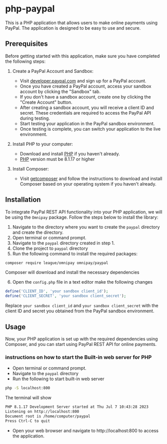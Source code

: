 # php-paypal

This is a PHP application that allows users to make online payments using PayPal. The application is designed to be easy to use and secure.

## Prerequisites
Before getting started with this application, make sure you have completed the following steps:

1. Create a PayPal Account and Sandbox:
   - Visit [developer.paypal.com](https://developer.paypal.com) and sign up for a PayPal account.
   - Once you have created a PayPal account, access your sandbox account by clicking the "Sandbox" tab.
   - If you don't have a sandbox account, create one by clicking the "Create Account" button.
   - After creating a sandbox account, you will receive a client ID and secret. These credentials are required to access the PayPal API during testing.
   - Start testing your application in the PayPal sandbox environment.
   - Once testing is complete, you can switch your application to the live environment.

2. Install PHP to your computer:
   - Download and install [PHP](https://www.php.net/downloads.php) if you haven't already.
   - [PHP](https://www.php.net/downloads.php) version  must be  8.1.17 or higher
   
3. Install Composer:
   - Visit [getcomposer](https://getcomposer.org/download/) and follow the instructions to download and install Composer based on your operating system if you haven't already.

## Installation
To integrate PayPal REST API functionality into your PHP application, we will be using the `Omnipay` package. Follow the steps below to install the library:

1. Navigate to the directory where you want to create the `paypal` directory and create the directory.
2. Open  terminal or command prompt.
3. Navigate to the `paypal` directory  created in step 1.
4. Clone the project to `paypal` directory
5. Run the following command to install the required packages:

```bash
composer require league/omnipay omnipay/paypal
```
 Composer will download and install the necessary dependencies

6. Open the `config.php` file in a text editor make the following changes

```php
define('CLIENT_ID', 'your sandbox client_id');
define('CLIENT_SECRET', 'your sandbox client_secret');

```
Replace `your sandbox client_id` and `your sandbox client_secret` with the client ID and secret you obtained from the PayPal sandbox environment.

## Usage
Now, your PHP application is set up with the required dependencies using Composer, and you can start using PayPal REST API for online payments.

### instructions on how to start the Built-in web server for PHP

- Open  terminal or command prompt.
- Navigate to the `paypal` directory
- Run the following to start built-in web server
```bash
php -S localhost:800
```
  The terminal will show
  ```bash
  PHP 8.1.17 Development Server started at Thu Jul 7 10:43:28 2023
  Listening on http://localhost:800
  Document root is /home/computer/paypal
  Press Ctrl-C to quit
  ```

- Open your web browser and navigate to http://localhost:800 to access the application.




 
